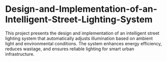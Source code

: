 # Design-and-Implementation-of-an-Intelligent-Street-Lighting-System
This project presents the design and implementation of an intelligent street lighting system that automatically adjusts illumination based on ambient light and environmental conditions. The system enhances energy efficiency, reduces wastage, and ensures reliable lighting for smart urban infrastructure.
